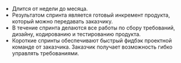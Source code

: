 - Длится от недели до месяца. 
- Результатом спринта является готовый инкремент продукта, который можно передавать заказчику.
- В течение спринта делаются все работы по сбору требований, дизайну, кодированию и тестированию продукта.
- Короткие спринты обеспечивают быстрый фидбэк проектной команде от заказчика. Заказчик получает возможность гибко управлять требованиями.
